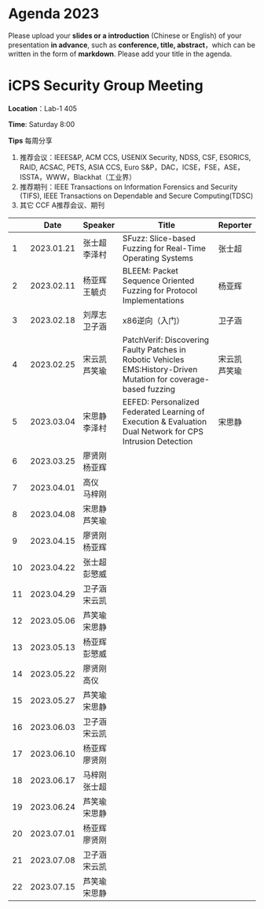 # Agenda 2023
Please upload your **slides or a introduction** (Chinese or English) of your presentation **in advance**, such as **conference, title, abstract**，which can be written in the form of **markdown**. Please add your title in the agenda.
# iCPS Security Group Meeting
**Location**：Lab-1 405

**Time**: Saturday 8:00

**Tips** 每周分享
1. 推荐会议：IEEES&P, ACM CCS, USENIX Security, NDSS, CSF, ESORICS, RAID, ACSAC, PETS, ASIA CCS, Euro S&P，DAC，ICSE，FSE，ASE，ISSTA，WWW，Blackhat（工业界）
2. 推荐期刊：IEEE Transactions on Information Forensics and Security (TIFS), IEEE Transactions on Dependable and Secure Computing(TDSC)
3. 其它 CCF A推荐会议、期刊

|  |Date  | Speaker | Title |Reporter|
| --- | --- | --- | --- |---|
| 1 | 2023.01.21 |张士超<br> 李泽村 |SFuzz: Slice-based Fuzzing for Real-Time Operating Systems  |张士超
| 2 | 2023.02.11 |杨亚辉<br> 王毓贞 |BLEEM: Packet Sequence Oriented Fuzzing for Protocol Implementations |杨亚辉
| 3 | 2023.02.18 |刘厚志<br> 卫子涵 | x86逆向（入门） |卫子涵
| 4 | 2023.02.25 |宋云凯<br> 芦笑瑜 | PatchVerif: Discovering Faulty Patches in Robotic Vehicles <br> EMS:History-Driven Mutation for coverage-based fuzzing|宋云凯 <br> 芦笑瑜
| 5 | 2023.03.04 |宋思静<br> 李泽村 | EEFED: Personalized Federated Learning of Execution & Evaluation Dual Network for CPS Intrusion Detection |宋思静
| 6 | 2023.03.25 |廖贤刚<br> 杨亚辉 |  |
| 7 | 2023.04.01 |高仪<br> 马梓刚 |  |
| 8 | 2023.04.08 |宋思静<br> 芦笑瑜 |  |
| 9 | 2023.04.15 |廖贤刚<br> 杨亚辉   |  |
| 10 | 2023.04.22 |张士超<br> 彭慜威 |  |
| 11 | 2023.04.29 |卫子涵<br> 宋云凯  |  |
| 12 | 2023.05.06 |芦笑瑜<br> 宋思静  |  |
| 13 | 2023.05.13 |杨亚辉<br>彭慜威   |  |
| 14 | 2023.05.22 |廖贤刚<br> 高仪  |  |
| 15 | 2023.05.27 |芦笑瑜<br> 宋思静  |  |
| 16 | 2023.06.03 |卫子涵<br> 宋云凯  |  |
| 17 | 2023.06.10 |杨亚辉<br> 廖贤刚 |  |
| 18 | 2023.06.17 |马梓刚<br> 张士超 |  |
| 19 | 2023.06.24 |芦笑瑜<br> 宋思静  |  |
| 20 | 2023.07.01 |杨亚辉<br> 廖贤刚 |  |
| 21 | 2023.07.08 |卫子涵<br> 宋云凯  |  |
| 22 | 2023.07.15 |芦笑瑜<br> 宋思静  |  |

